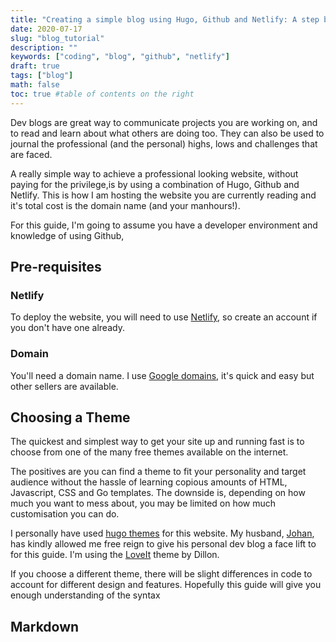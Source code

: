 ```yaml
---
title: "Creating a simple blog using Hugo, Github and Netlify: A step by step guide"
date: 2020-07-17
slug: "blog_tutorial"
description: ""
keywords: ["coding", "blog", "github", "netlify"]
draft: true
tags: ["blog"]
math: false
toc: true #table of contents on the right
---
```



Dev blogs are great way to communicate projects you are working on, and to read and learn about what others are doing too. They can also be used to journal the professional (and the personal) highs, lows and challenges that are faced.

A really simple way to achieve a professional looking website, without paying for the privilege,is by using a combination of Hugo, Github and Netlify. This is how I am hosting the website you are currently reading and it's total cost is the domain name (and your manhours!). 

   
For this guide, I'm going to assume you have a developer environment and knowledge of using Github,

## Pre-requisites

### Netlify 

To deploy the website, you will need to use [Netlify](https://netlify.com/), so create an account if you don't have one already. 


### Domain

You'll need a domain name. I use [Google domains](https://domains.google.com), it's quick and easy but other sellers are available. 

## Choosing a Theme

The quickest and simplest way to get your site up and running fast is to choose from one of the many free themes available on the internet. 

The positives are you can find a theme to fit your personality and target audience without the hassle of learning copious amounts of HTML, Javascript, CSS and Go templates. The downside is, depending on how much you want to mess about, you may be limited on how much customisation you can do. 

I personally have used [hugo themes](http://themes.gohugo.io/) for this website. My husband, [Johan](https://twitter.com/johanbrandhorst), has kindly allowed me free reign to give his personal dev blog a face lift to for this guide. I'm using the [LoveIt](https://themes.gohugo.io/loveit/) theme by Dillon. 

If you choose a different theme, there will be slight differences in code to account for different design and features. Hopefully this guide will give you enough understanding of the syntax 


 








## Markdown


